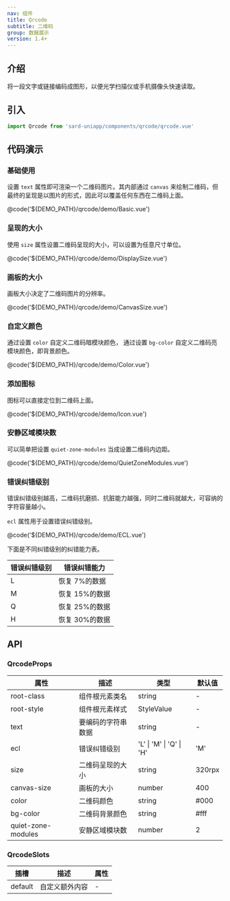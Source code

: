 ```yaml
---
nav: 组件
title: Qrcode
subtitle: 二维码
group: 数据展示
version: 1.4+
---
```


## 介绍

将一段文字或链接编码成图形，以便光学扫描仪或手机摄像头快速读取。

## 引入

```ts
import Qrcode from 'sard-uniapp/components/qrcode/qrcode.vue'
```

## 代码演示

### 基础使用

设置 `text` 属性即可渲染一个二维码图片。其内部通过 `canvas` 来绘制二维码，但最终的呈现是以图片的形式，因此可以覆盖任何东西在二维码上面。

@code('${DEMO_PATH}/qrcode/demo/Basic.vue')

### 呈现的大小

使用 `size` 属性设置二维码呈现的大小，可以设置为任意尺寸单位。

@code('${DEMO_PATH}/qrcode/demo/DisplaySize.vue')

### 画板的大小

画板大小决定了二维码图片的分辨率。

@code('${DEMO_PATH}/qrcode/demo/CanvasSize.vue')

### 自定义颜色

通过设置 `color` 自定义二维码暗模块颜色，
通过设置 `bg-color` 自定义二维码亮模块颜色，即背景颜色。

@code('${DEMO_PATH}/qrcode/demo/Color.vue')

### 添加图标

图标可以直接定位到二维码上面。

@code('${DEMO_PATH}/qrcode/demo/Icon.vue')

### 安静区域模块数

可以简单把设置 `quiet-zone-modules` 当成设置二维码内边距。

@code('${DEMO_PATH}/qrcode/demo/QuietZoneModules.vue')

### 错误纠错级别

错误纠错级别越高，二维码抗磨损、抗脏能力越强，同时二维码就越大，可容纳的字符容量越小。

`ecl` 属性用于设置错误纠错级别。

@code('${DEMO_PATH}/qrcode/demo/ECL.vue')

下面是不同纠错级别的纠错能力表。

| 错误纠错级别 | 错误纠错能力   |
| ------------ | -------------- |
| L            | 恢复 7%的数据  |
| M            | 恢复 15%的数据 |
| Q            | 恢复 25%的数据 |
| H            | 恢复 30%的数据 |

## API

### QrcodeProps

| 属性               | 描述               | 类型                     | 默认值 |
| ------------------ | ------------------ | ------------------------ | ------ |
| root-class         | 组件根元素类名     | string                   | -      |
| root-style         | 组件根元素样式     | StyleValue               | -      |
| text               | 要编码的字符串数据 | string                   | -      |
| ecl                | 错误纠错级别       | 'L' \| 'M' \| 'Q' \| 'H' | 'M'    |
| size               | 二维码呈现的大小   | string                   | 320rpx |
| canvas-size        | 画板的大小         | number                   | 400    |
| color              | 二维码颜色         | string                   | #000   |
| bg-color           | 二维码背景颜色     | string                   | #fff   |
| quiet-zone-modules | 安静区域模块数     | number                   | 2      |

### QrcodeSlots

| 插槽    | 描述           | 属性 |
| ------- | -------------- | ---- |
| default | 自定义额外内容 | -    |
